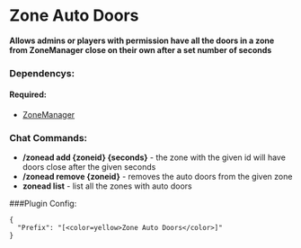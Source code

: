 # Zone Auto Doors
 **Allows admins or players with permission have all the doors in a zone from ZoneManager close on their own after a set number of seconds**

### Dependencys:
#### Required:
+ [ZoneManager](http://oxidemod.org/plugins/zones-manager.739/)

### Chat Commands:
+ **/zonead add {zoneid} {seconds}** - the zone with the given id will have doors close after the given seconds
+ **/zonead remove {zoneid}** - removes the auto doors from the given zone
+ **zonead list** - list all the zones with auto doors

###Plugin Config:
```
{
  "Prefix": "[<color=yellow>Zone Auto Doors</color>]"
}
```

